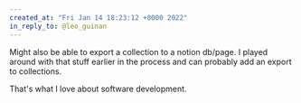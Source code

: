 ```yaml
---
created_at: "Fri Jan 14 18:23:12 +0000 2022"
in_reply_to: @leo_guinan
---
```


Might also be able to export a collection to a notion db/page. I played around with that stuff earlier in the process and can probably add an export to collections.

That's what I love about software development.
